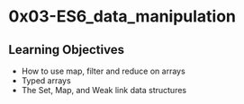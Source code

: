 # 0x03-ES6_data_manipulation

## Learning Objectives

- How to use map, filter and reduce on arrays
- Typed arrays
- The Set, Map, and Weak link data structures

